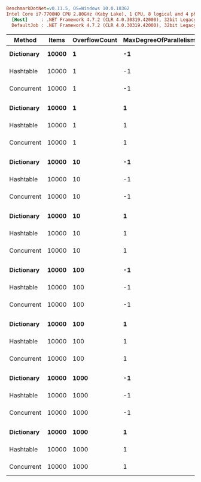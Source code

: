 ``` ini

BenchmarkDotNet=v0.11.5, OS=Windows 10.0.18362
Intel Core i7-7700HQ CPU 2.80GHz (Kaby Lake), 1 CPU, 8 logical and 4 physical cores
  [Host]     : .NET Framework 4.7.2 (CLR 4.0.30319.42000), 32bit LegacyJIT-v4.8.4010.0
  DefaultJob : .NET Framework 4.7.2 (CLR 4.0.30319.42000), 32bit LegacyJIT-v4.8.4010.0


```
|     Method | Items | OverflowCount | MaxDegreeOfParallelism |      Mean |     Error |    StdDev |    Median | Ratio | RatioSD |
|----------- |------ |-------------- |----------------------- |----------:|----------:|----------:|----------:|------:|--------:|
| **Dictionary** | **10000** |             **1** |                     **-1** |  **86.87 ns** | **0.5689 ns** | **0.5043 ns** |  **86.94 ns** |  **1.00** |    **0.00** |
|  Hashtable | 10000 |             1 |                     -1 |  90.84 ns | 1.8207 ns | 2.8877 ns |  89.28 ns |  1.05 |    0.04 |
| Concurrent | 10000 |             1 |                     -1 | 166.32 ns | 0.7300 ns | 0.6471 ns | 166.41 ns |  1.91 |    0.01 |
|            |       |               |                        |           |           |           |           |       |         |
| **Dictionary** | **10000** |             **1** |                      **1** |  **87.62 ns** | **0.4291 ns** | **0.4014 ns** |  **87.68 ns** |  **1.00** |    **0.00** |
|  Hashtable | 10000 |             1 |                      1 |  90.22 ns | 1.8344 ns | 2.8013 ns |  88.73 ns |  1.05 |    0.04 |
| Concurrent | 10000 |             1 |                      1 | 163.50 ns | 0.8844 ns | 0.8273 ns | 163.64 ns |  1.87 |    0.01 |
|            |       |               |                        |           |           |           |           |       |         |
| **Dictionary** | **10000** |            **10** |                     **-1** |  **88.11 ns** | **1.0994 ns** | **1.0284 ns** |  **88.29 ns** |  **1.00** |    **0.00** |
|  Hashtable | 10000 |            10 |                     -1 |  90.07 ns | 2.0206 ns | 2.5554 ns |  88.84 ns |  1.03 |    0.03 |
| Concurrent | 10000 |            10 |                     -1 | 163.96 ns | 0.9069 ns | 0.8039 ns | 163.99 ns |  1.86 |    0.02 |
|            |       |               |                        |           |           |           |           |       |         |
| **Dictionary** | **10000** |            **10** |                      **1** |  **86.70 ns** | **0.4954 ns** | **0.4634 ns** |  **86.73 ns** |  **1.00** |    **0.00** |
|  Hashtable | 10000 |            10 |                      1 |  90.75 ns | 1.7801 ns | 2.7185 ns |  89.18 ns |  1.06 |    0.04 |
| Concurrent | 10000 |            10 |                      1 | 164.04 ns | 1.0354 ns | 0.9685 ns | 163.90 ns |  1.89 |    0.02 |
|            |       |               |                        |           |           |           |           |       |         |
| **Dictionary** | **10000** |           **100** |                     **-1** |  **87.13 ns** | **0.5677 ns** | **0.5310 ns** |  **87.27 ns** |  **1.00** |    **0.00** |
|  Hashtable | 10000 |           100 |                     -1 |  90.14 ns | 1.8049 ns | 2.6456 ns |  88.79 ns |  1.05 |    0.04 |
| Concurrent | 10000 |           100 |                     -1 | 163.77 ns | 1.1352 ns | 1.0618 ns | 164.22 ns |  1.88 |    0.02 |
|            |       |               |                        |           |           |           |           |       |         |
| **Dictionary** | **10000** |           **100** |                      **1** |  **87.57 ns** | **0.9044 ns** | **0.8460 ns** |  **87.56 ns** |  **1.00** |    **0.00** |
|  Hashtable | 10000 |           100 |                      1 |  89.73 ns | 1.7648 ns | 2.1674 ns |  88.91 ns |  1.03 |    0.03 |
| Concurrent | 10000 |           100 |                      1 | 163.91 ns | 0.8837 ns | 0.8267 ns | 163.87 ns |  1.87 |    0.02 |
|            |       |               |                        |           |           |           |           |       |         |
| **Dictionary** | **10000** |          **1000** |                     **-1** |  **86.80 ns** | **0.5586 ns** | **0.4952 ns** |  **86.74 ns** |  **1.00** |    **0.00** |
|  Hashtable | 10000 |          1000 |                     -1 |  90.37 ns | 1.7969 ns | 2.3365 ns |  88.94 ns |  1.06 |    0.03 |
| Concurrent | 10000 |          1000 |                     -1 | 168.18 ns | 2.1473 ns | 2.0086 ns | 168.22 ns |  1.94 |    0.03 |
|            |       |               |                        |           |           |           |           |       |         |
| **Dictionary** | **10000** |          **1000** |                      **1** |  **86.96 ns** | **0.4843 ns** | **0.4293 ns** |  **87.06 ns** |  **1.00** |    **0.00** |
|  Hashtable | 10000 |          1000 |                      1 |  89.82 ns | 1.9407 ns | 2.5907 ns |  88.80 ns |  1.04 |    0.04 |
| Concurrent | 10000 |          1000 |                      1 | 164.06 ns | 1.0145 ns | 0.9490 ns | 164.26 ns |  1.89 |    0.01 |
